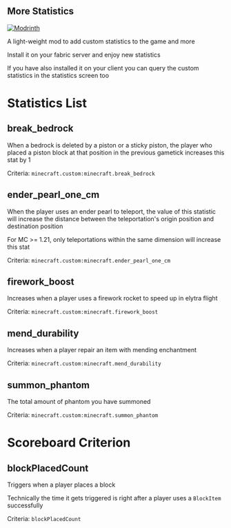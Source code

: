 More Statistics
-----------

[![Modrinth](https://img.shields.io/modrinth/dt/EhoUIqvO?label=Modrinth%20Downloads)](https://modrinth.com/mod/more-statistics)

A light-weight mod to add custom statistics to the game and more

Install it on your fabric server and enjoy new statistics

If you have also installed it on your client you can query the custom statistics in the statistics screen too


# Statistics List

## break_bedrock

When a bedrock is deleted by a piston or a sticky piston, the player who placed a piston block at that position in the previous gametick increases this stat by 1

Criteria: `minecraft.custom:minecraft.break_bedrock`

## ender_pearl_one_cm

When the player uses an ender pearl to teleport, the value of this statistic will increase the distance between the teleportation's origin position and destination position

For MC >= 1.21, only teleportations within the same dimension will increase this stat

Criteria: `minecraft.custom:minecraft.ender_pearl_one_cm`

## firework_boost

Increases when a player uses a firework rocket to speed up in elytra flight

Criteria: `minecraft.custom:minecraft.firework_boost`

## mend_durability

Increases when a player repair an item with mending enchantment

Criteria: `minecraft.custom:minecraft.mend_durability`

## summon_phantom

The total amount of phantom you have summoned

Criteria: `minecraft.custom:minecraft.summon_phantom`


# Scoreboard Criterion

## blockPlacedCount

Triggers when a player places a block

Technically the time it gets triggered is right after a player uses a `BlockItem` successfully

Criteria: `blockPlacedCount`

